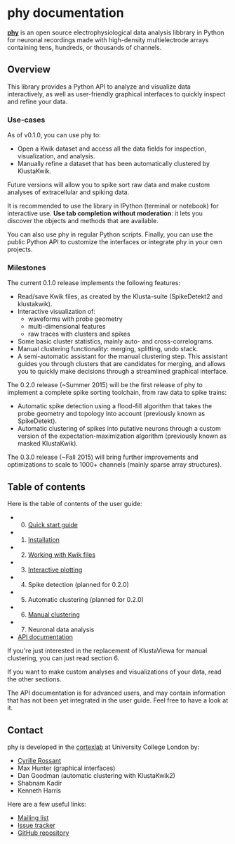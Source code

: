 # phy documentation

[**phy**](https://github.com/kwikteam/phy) is an open source electrophysiological data analysis libbrary in Python for neuronal recordings made with high-density multielectrode arrays containing tens, hundreds, or thousands of channels.

## Overview

This library provides a Python API to analyze and visualize data interactively, as well as user-friendly graphical interfaces to quickly inspect and refine your data.


### Use-cases

As of v0.1.0, you can use phy to:

* Open a Kwik dataset and access all the data fields for inspection, visualization, and analysis.
* Manually refine a dataset that has been automatically clustered by KlustaKwik.

Future versions will allow you to spike sort raw data and make custom analyses of extracellular and spiking data.

It is recommended to use the library in IPython (terminal or notebook) for interactive use. **Use tab completion without moderation**: it lets you discover the objects and methods that are available.

You can also use phy in regular Python scripts. Finally, you can use the public Python API to customize the interfaces or integrate phy in your own projects.

### Milestones

The current 0.1.0 release implements the following features:

* Read/save Kwik files, as created by the Klusta-suite (SpikeDetekt2 and klustakwik).
* Interactive visualization of:
    * waveforms with probe geometry
    * multi-dimensional features
    * raw traces with clusters and spikes
* Some basic cluster statistics, mainly auto- and cross-correlograms.
* Manual clustering functionality: merging, splitting, undo stack.
* A semi-automatic assistant for the manual clustering step. This assistant guides you through clusters that are candidates for merging, and allows you to quickly make decisions through a streamlined graphical interface.

The 0.2.0 release (~Summer 2015) will be the first release of phy to implement a complete spike sorting toolchain, from raw data to spike trains:

* Automatic spike detection using a flood-fill algorithm that takes the probe geometry and topology into account (previously known as SpikeDetekt).
* Automatic clustering of spikes into putative neurons through a custom version of the expectation-maximization algorithm (previously known as masked KlustaKwik).

The 0.3.0 release (~Fall 2015) will bring further improvements and optimizations to scale to 1000+ channels (mainly sparse array structures).


## Table of contents

Here is the table of contents of the user guide:

* 0. [Quick start guide](quick-start.ipynb)
* 1. [Installation](install.md)
* 2. [Working with Kwik files](kwik-model.md)
* 3. [Interactive plotting](plot.md)
* 4. Spike detection (planned for 0.2.0)
* 5. Automatic clustering (planned for 0.2.0)
* 6. [Manual clustering](cluster-manual.md)
* 7. Neuronal data analysis
* [API documentation](api.md)

If you're just interested in the replacement of KlustaViewa for manual
clustering, you can just read section 6.

If you want to make custom analyses and visualizations of your data, read the other sections.

The API documentation is for advanced users, and may contain information that has not been yet integrated in the user guide. Feel free to have a look at it.

## Contact

phy is developed in the [cortexlab](http://cortexlab.net) at University College London by:

* [Cyrille Rossant](http://cyrille.rossant.net/)
* Max Hunter (graphical interfaces)
* Dan Goodman (automatic clustering with KlustaKwik2)
* Shabnam Kadir
* Kenneth Harris

Here are a few useful links:

* [Mailing list](https://groups.google.com/forum/#!forum/klustaviewas)
* [Issue tracker](https://github.com/kwikteam/phy/issues)
* [GitHub repository](https://github.com/kwikteam/phy)
